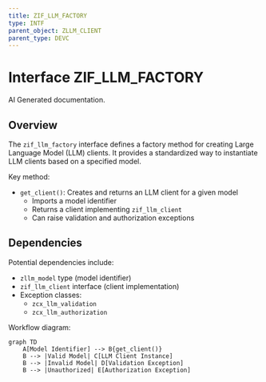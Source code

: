 ```yaml
---
title: ZIF_LLM_FACTORY
type: INTF
parent_object: ZLLM_CLIENT
parent_type: DEVC
---
```


# Interface ZIF_LLM_FACTORY

AI Generated documentation.
## Overview
The `zif_llm_factory` interface defines a factory method for creating Large Language Model (LLM) clients. It provides a standardized way to instantiate LLM clients based on a specified model.

Key method:
- `get_client()`: Creates and returns an LLM client for a given model
  - Imports a model identifier
  - Returns a client implementing `zif_llm_client`
  - Can raise validation and authorization exceptions

## Dependencies
Potential dependencies include:
- `zllm_model` type (model identifier)
- `zif_llm_client` interface (client implementation)
- Exception classes:
  - `zcx_llm_validation`
  - `zcx_llm_authorization`

Workflow diagram:
```mermaid
graph TD
    A[Model Identifier] --> B{get_client()}
    B --> |Valid Model| C[LLM Client Instance]
    B --> |Invalid Model| D[Validation Exception]
    B --> |Unauthorized| E[Authorization Exception]
```

